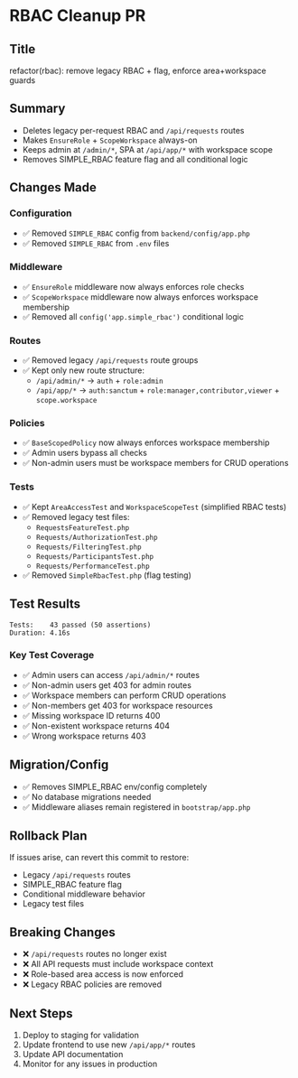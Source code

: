 # RBAC Cleanup PR

## Title
refactor(rbac): remove legacy RBAC + flag, enforce area+workspace guards

## Summary
- Deletes legacy per-request RBAC and `/api/requests` routes
- Makes `EnsureRole` + `ScopeWorkspace` always-on
- Keeps admin at `/admin/*`, SPA at `/api/app/*` with workspace scope
- Removes SIMPLE_RBAC feature flag and all conditional logic

## Changes Made

### Configuration
- ✅ Removed `SIMPLE_RBAC` config from `backend/config/app.php`
- ✅ Removed `SIMPLE_RBAC` from `.env` files

### Middleware
- ✅ `EnsureRole` middleware now always enforces role checks
- ✅ `ScopeWorkspace` middleware now always enforces workspace membership
- ✅ Removed all `config('app.simple_rbac')` conditional logic

### Routes
- ✅ Removed legacy `/api/requests` route groups
- ✅ Kept only new route structure:
  - `/api/admin/*` → `auth` + `role:admin`
  - `/api/app/*` → `auth:sanctum` + `role:manager,contributor,viewer` + `scope.workspace`

### Policies
- ✅ `BaseScopedPolicy` now always enforces workspace membership
- ✅ Admin users bypass all checks
- ✅ Non-admin users must be workspace members for CRUD operations

### Tests
- ✅ Kept `AreaAccessTest` and `WorkspaceScopeTest` (simplified RBAC tests)
- ✅ Removed legacy test files:
  - `RequestsFeatureTest.php`
  - `Requests/AuthorizationTest.php`
  - `Requests/FilteringTest.php`
  - `Requests/ParticipantsTest.php`
  - `Requests/PerformanceTest.php`
- ✅ Removed `SimpleRbacTest.php` (flag testing)

## Test Results
```
Tests:    43 passed (50 assertions)
Duration: 4.16s
```

### Key Test Coverage
- ✅ Admin users can access `/api/admin/*` routes
- ✅ Non-admin users get 403 for admin routes
- ✅ Workspace members can perform CRUD operations
- ✅ Non-members get 403 for workspace resources
- ✅ Missing workspace ID returns 400
- ✅ Non-existent workspace returns 404
- ✅ Wrong workspace returns 403

## Migration/Config
- ✅ Removes SIMPLE_RBAC env/config completely
- ✅ No database migrations needed
- ✅ Middleware aliases remain registered in `bootstrap/app.php`

## Rollback Plan
If issues arise, can revert this commit to restore:
- Legacy `/api/requests` routes
- SIMPLE_RBAC feature flag
- Conditional middleware behavior
- Legacy test files

## Breaking Changes
- ❌ `/api/requests` routes no longer exist
- ❌ All API requests must include workspace context
- ❌ Role-based area access is now enforced
- ❌ Legacy RBAC policies are removed

## Next Steps
1. Deploy to staging for validation
2. Update frontend to use new `/api/app/*` routes
3. Update API documentation
4. Monitor for any issues in production
